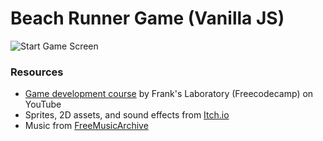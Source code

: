 # Beach Runner Game (Vanilla JS)

![Start Game Screen](https://user-images.githubusercontent.com/8282076/203708126-00c20a31-8963-4642-a2fc-7cadefdf84da.png)

### Resources

- [Game development course](https://youtu.be/GFO_txvwK_c) by Frank's Laboratory (Freecodecamp) on YouTube
- Sprites, 2D assets, and sound effects from [Itch.io](https://itch.io/)
- Music from [FreeMusicArchive](https://freemusicarchive.org/music/Scott_Holmes/christmas-background-music/jingle-bells-1/)